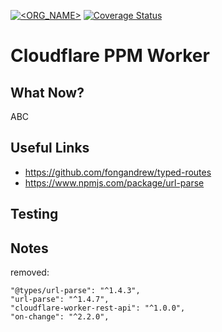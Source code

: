 [![<ORG_NAME>](https://circleci.com/gh/adamjakab/PPM-Cloudflare-Worker.svg?style=shield)](https://circleci.com/gh/adamjakab/PPM-Cloudflare-Worker)
[![Coverage Status](https://coveralls.io/repos/github/adamjakab/PPM-Cloudflare-Worker/badge.svg?branch=master)](https://coveralls.io/github/adamjakab/PPM-Cloudflare-Worker?branch=master)


Cloudflare PPM Worker
========================


What Now?
---------
ABC

Useful Links
------------
- https://github.com/fongandrew/typed-routes
- https://www.npmjs.com/package/url-parse



Testing
--------

Notes
------------
removed:

    "@types/url-parse": "^1.4.3",
    "url-parse": "^1.4.7",
    "cloudflare-worker-rest-api": "^1.0.0",
    "on-change": "^2.2.0",